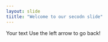 ```yaml
---
layout: slide
tiitle: "Welcome to our secodn slide"
---
```

Your text
Use the left arrow to go back!
